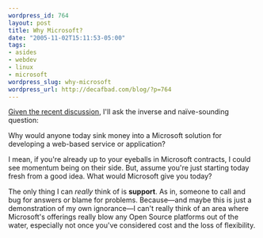 ```yaml
--- 
wordpress_id: 764
layout: post
title: Why Microsoft?
date: "2005-11-02T15:11:53-05:00"
tags: 
- asides
- webdev
- linux
- microsoft
wordpress_slug: why-microsoft
wordpress_url: http://decafbad.com/blog/?p=764
---
```

[Given the recent discussion][disc], I'll ask the inverse and naïve-sounding question:  

Why would anyone today sink money into a Microsoft solution for developing a web-based service or application?

I mean, if you're already up to your eyeballs in Microsoft contracts, I could see momentum being on their side.  But, assume you're just starting today fresh from a good idea.  What would Microsoft give you today?

The only thing I can *really* think of is **support**.  As in, someone to call and bug for answers or blame for problems.  Because—and maybe this is just a demonstration of my own ignorance—I can't really think of an area where Microsoft's offerings really blow any Open Source platforms out of the water, especially not once you've considered cost and the loss of flexibility.

[disc]: http://scobleizer.wordpress.com/2005/11/01/ross-doesnt-trust-microsofts-approach-to-web/

<!-- tags: webdev microsoft linux -->
